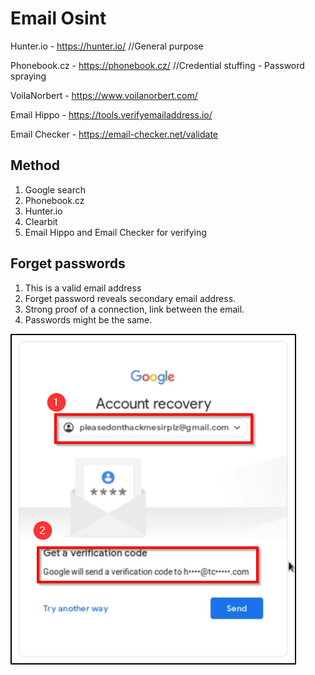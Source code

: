 # Email Osint

Hunter.io - https://hunter.io/    //General purpose

Phonebook.cz - https://phonebook.cz/    //Credential stuffing   -   Password spraying

VoilaNorbert - https://www.voilanorbert.com/

Email Hippo - https://tools.verifyemailaddress.io/

Email Checker - https://email-checker.net/validate

## Method

1. Google search
2. Phonebook.cz
3. Hunter.io
4. Clearbit
5. Email Hippo and Email Checker for verifying

## Forget passwords

1. This is a valid email address
2. Forget password reveals secondary email address.
3. Strong proof of a connection, link between the email. 
4. Passwords might be the same.

![recovery](recovery.png)
